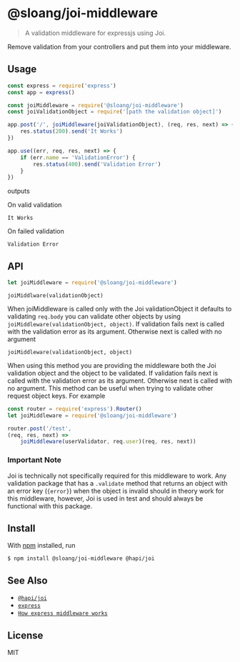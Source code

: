 # @sloang/joi-middleware

> A validation middleware for expressjs using Joi.

Remove validation from your controllers and put them into your middleware.

## Usage

```js
const express = require('express')
const app = express()

const joiMiddleware = require('@sloang/joi-middleware')
const joiValidationObject = require('[path the validation object]')

app.post('/', joiMiddleware(joiValidationObject), (req, res, next) => {
    res.status(200).send('It Works')
})

app.use((err, req, res, next) => {
    if (err.name == 'ValidationError') {
        res.status(400).send('Validation Error')
    }
})

```

outputs

On valid validation
```
It Works
```

On failed validation
```
Validation Error
```

## API

```js
let joiMiddleware = require('@sloang/joi-middleware')
```

`joiMiddlware(validationObject)`


When joiMiddleware is called only with the Joi validationObject it defaults to validating `req.body` you can validate other objects by using `joiMiddleware(validationObject, object)`. If validation fails next is called with the validation error as its argument. Otherwise next is called with no argument

`joiMiddleware(validationObject, object)`

When using this method you are providing the middleware both the Joi validation object and the object to be validated. If validation fails next is called with the validation error as its argument. Otherwise next is called with no argument. This method can be useful when trying to validate other request object keys. For example 
```js
const router = require('express').Router()
let joiMiddleware = require('@sloang/joi-middleware')

router.post('/test', 
(req, res, next) => 
    joiMiddleware(userValidator, req.user)(req, res, next))
``` 

### Important Note

Joi is technically not specifically required for this middleware to work. Any validation package that has a `.validate` method that returns an object with an error key (`{error}`) when the object is invalid should in theory work for this middleware, however, Joi is used in test and should always be functional with this package.

## Install

With [npm](https://npmjs.org/) installed, run

```
$ npm install @sloang/joi-middleware @hapi/joi
```

## See Also

- [`@hapi/joi`](https://www.npmjs.com/package/@hapi/joi)
- [`express`](https://www.npmjs.com/package/express)
- [`How express middleware works`](https://expressjs.com/en/guide/using-middleware.html)

## License

MIT

